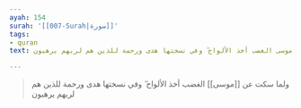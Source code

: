```yaml
---
ayah: 154
surah: '[[007-Surah|سورة]]'
tags:
- quran
text: ولما سكت عن موسى الغضب أخذ الألواح ۖ وفي نسختها هدى ورحمة للذين هم لربهم يرهبون

---
```

> ولما سكت عن [[موسى]] الغضب أخذ الألواح ۖ وفي نسختها هدى ورحمة للذين هم لربهم يرهبون
